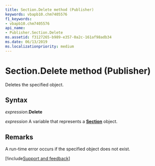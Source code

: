 ```yaml
---
title: Section.Delete method (Publisher)
keywords: vbapb10.chm7405576
f1_keywords:
- vbapb10.chm7405576
api_name:
- Publisher.Section.Delete
ms.assetid: f3127265-b989-e357-0a2c-161af98adb34
ms.date: 06/13/2019
ms.localizationpriority: medium
---
```



# Section.Delete method (Publisher)

Deletes the specified object.


## Syntax

_expression_.**Delete**

_expression_ A variable that represents a **[Section](Publisher.Section.md)** object.


## Remarks

A run-time error occurs if the specified object does not exist.


[!include[Support and feedback](~/includes/feedback-boilerplate.md)]